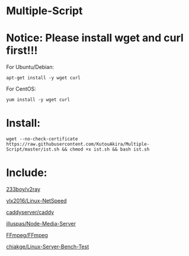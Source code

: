 # Multiple-Script
# Notice: Please install wget and curl first!!!
For Ubuntu/Debian:
```
apt-get install -y wget curl
```
For CentOS:
```
yum install -y wget curl
```
# Install:
```
wget --no-check-certificate https://raw.githubusercontent.com/KutouAkira/Multiple-Script/master/ist.sh && chmod +x ist.sh && bash ist.sh
```
# Include:

   [233boy/v2ray](https://github.com/233boy/v2ray)
    
   [ylx2016/Linux-NetSpeed](https://github.com/ylx2016/Linux-NetSpeed)

   [caddyserver/caddy](https://github.com/caddyserver/caddy)

   [illuspas/Node-Media-Server](https://github.com/illuspas/Node-Media-Server)
   
   [FFmpeg/FFmpeg](https://github.com/FFmpeg/FFmpeg)

   [chiakge/Linux-Server-Bench-Test](https://github.com/chiakge/Linux-Server-Bench-Test)
